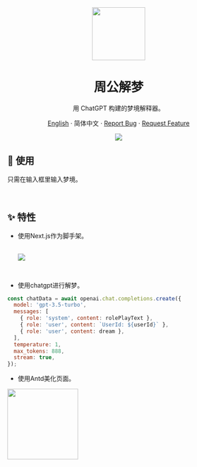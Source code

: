 <div align="center">

<img height="120" src="public/logo.png">

<h1>周公解梦</h1>

用 ChatGPT 构建的梦境解释器。

[English](./README.md) · 简体中文 · [Report Bug][github-issues-link] · [Request Feature][github-issues-link]

[![][ant-design-shield]][ant-design-link]

</div>

## 🔨 使用

只需在输入框里输入梦境。

<br/>

## ✨ 特性

- 使用Next.js作为脚手架。

  <br/><img src="https://www.arkasoftwares.com/blog/wp-content/uploads/2020/09/Next-JS.jpg">

  <br/>

- 使用chatgpt进行解梦。

```jsx
const chatData = await openai.chat.completions.create({
  model: 'gpt-3.5-turbo',
  messages: [
    { role: 'system', content: rolePlayText },
    { role: 'user', content: `UserId: ${userId}` },
    { role: 'user', content: dream },
  ],
  temperature: 1,
  max_tokens: 888,
  stream: true,
});
```

- 使用Antd美化页面。

<img height="160" src="https://gw.alipayobjects.com/zos/rmsportal/KDpgvguMpGfqaHPjicRK.svg">

<br/>

<!-- 链接组 -->

[ant-design-shield]: https://img.shields.io/badge/-Ant%20Design-1677FF?labelColor=black&logo=antdesign&style=flat-square
[ant-design-link]: https://ant.design
[github-issues-link]: https://github.com/microappteam/book-read-ai/issues
